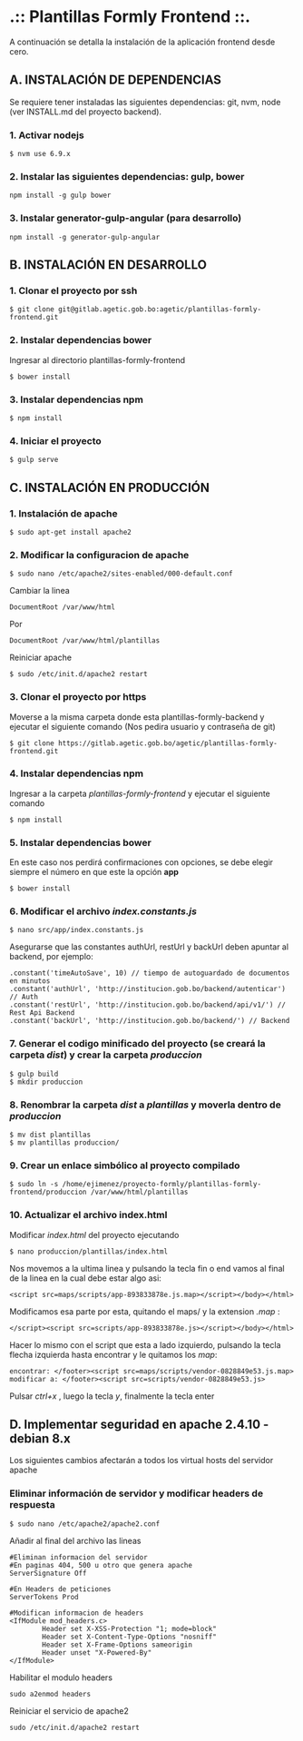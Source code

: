 .:: Plantillas Formly Frontend ::.
=================================================

A continuación se detalla la instalación de la aplicación frontend desde cero.

## A. INSTALACIÓN DE DEPENDENCIAS

Se requiere tener instaladas las siguientes dependencias: git, nvm, node (ver INSTALL.md del proyecto backend).

### 1. Activar nodejs

    $ nvm use 6.9.x

### 2. Instalar las siguientes dependencias: gulp, bower

    npm install -g gulp bower

### 3. Instalar generator-gulp-angular (para desarrollo)

    npm install -g generator-gulp-angular

## B. INSTALACIÓN EN DESARROLLO

### 1. Clonar el proyecto por ssh

    $ git clone git@gitlab.agetic.gob.bo:agetic/plantillas-formly-frontend.git

### 2. Instalar dependencias bower

Ingresar al directorio plantillas-formly-frontend

    $ bower install

### 3. Instalar dependencias npm

    $ npm install

### 4. Iniciar el proyecto

    $ gulp serve


## C. INSTALACIÓN EN PRODUCCIÓN

### 1. Instalación de apache

    $ sudo apt-get install apache2

### 2. Modificar la configuracion de apache

    $ sudo nano /etc/apache2/sites-enabled/000-default.conf

Cambiar la linea

    DocumentRoot /var/www/html

Por

    DocumentRoot /var/www/html/plantillas

Reiniciar apache

    $ sudo /etc/init.d/apache2 restart

### 3. Clonar el proyecto por https

Moverse a la misma carpeta donde esta plantillas-formly-backend y ejecutar el siguiente comando (Nos pedira usuario y contraseña de git)

    $ git clone https://gitlab.agetic.gob.bo/agetic/plantillas-formly-frontend.git

### 4. Instalar dependencias npm

Ingresar a la carpeta _plantillas-formly-frontend_ y ejecutar el siguiente comando

    $ npm install

### 5. Instalar dependencias bower

En este caso nos perdirá confirmaciones con opciones, se debe elegir siempre el número en que este la opción __app__

    $ bower install

### 6. Modificar el archivo _index.constants.js_

    $ nano src/app/index.constants.js

Asegurarse que las constantes authUrl, restUrl y backUrl deben apuntar al backend, por ejemplo:

    .constant('timeAutoSave', 10) // tiempo de autoguardado de documentos en minutos
    .constant('authUrl', 'http://institucion.gob.bo/backend/autenticar') // Auth
    .constant('restUrl', 'http://institucion.gob.bo/backend/api/v1/') // Rest Api Backend
    .constant('backUrl', 'http://institucion.gob.bo/backend/') // Backend

### 7. Generar el codigo minificado del proyecto (se creará la carpeta _dist_) y crear la carpeta _produccion_

    $ gulp build
    $ mkdir produccion

### 8. Renombrar la carpeta _dist_ a _plantillas_ y moverla  dentro de _produccion_

    $ mv dist plantillas
    $ mv plantillas produccion/

### 9. Crear un enlace simbólico al proyecto compilado

    $ sudo ln -s /home/ejimenez/proyecto-formly/plantillas-formly-frontend/produccion /var/www/html/plantillas

### 10. Actualizar el archivo index.html

Modificar _index.html_ del proyecto ejecutando

    $ nano produccion/plantillas/index.html

Nos movemos a la ultima linea y pulsando la tecla fin o end vamos al final de la linea en la cual debe estar algo asi:

    <script src=maps/scripts/app-893833878e.js.map></script></body></html>

Modificamos esa parte por esta, quitando el maps/  y la extension _.map_ :

    </script><script src=scripts/app-893833878e.js></script></body></html>

Hacer lo mismo con el script que esta a lado izquierdo, pulsando la tecla flecha izquierda hasta encontrar y le quitamos los _map_:

    encontrar: </footer><script src=maps/scripts/vendor-0828849e53.js.map>
    modificar a: </footer><script src=scripts/vendor-0828849e53.js>

Pulsar _ctrl+x_ , luego la tecla _y_, finalmente la tecla enter

## D. Implementar seguridad en apache 2.4.10 - debian 8.x

Los siguientes cambios afectarán a todos los virtual hosts del servidor apache

### Eliminar información de servidor y modificar headers de respuesta

    $ sudo nano /etc/apache2/apache2.conf

Añadir al final del archivo las lineas

    #Eliminan informacion del servidor
    #En paginas 404, 500 u otro que genera apache
    ServerSignature Off

    #En Headers de peticiones
    ServerTokens Prod

    #Modifican informacion de headers
    <IfModule mod_headers.c>
            Header set X-XSS-Protection "1; mode=block"
            Header set X-Content-Type-Options "nosniff"
            Header set X-Frame-Options sameorigin
            Header unset "X-Powered-By"
    </IfModule>

Habilitar el modulo headers

    sudo a2enmod headers

Reiniciar el servicio de apache2

    sudo /etc/init.d/apache2 restart
